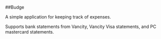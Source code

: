 ##Budge

A simple application for keeping track of expenses.

Supports bank statements from Vancity, Vancity Visa statements, and PC mastercard statements.
